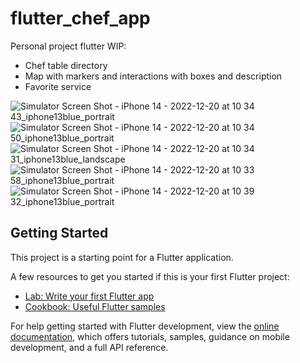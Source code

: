 # flutter_chef_app

Personal project flutter WIP: 

- Chef table directory 
- Map with markers and interactions with boxes and description 
- Favorite service 



![Simulator Screen Shot - iPhone 14 - 2022-12-20 at 10 34 43_iphone13blue_portrait](https://user-images.githubusercontent.com/75937847/208742505-94cb7acc-24a0-4016-826c-fea3a30cc272.png)
![Simulator Screen Shot - iPhone 14 - 2022-12-20 at 10 34 50_iphone13blue_portrait](https://user-images.githubusercontent.com/75937847/208742507-e4e15b2a-7089-4760-b9ff-fb656d679735.png)
![Simulator Screen Shot - iPhone 14 - 2022-12-20 at 10 34 31_iphone13blue_landscape](https://user-images.githubusercontent.com/75937847/208742512-d45a820d-abdc-486b-8502-674c2abe6082.png)
![Simulator Screen Shot - iPhone 14 - 2022-12-20 at 10 33 58_iphone13blue_portrait](https://user-images.githubusercontent.com/75937847/208742516-29fc5140-78d8-4d0c-9a14-f315ffd96c0f.png)
![Simulator Screen Shot - iPhone 14 - 2022-12-20 at 10 39 32_iphone13blue_portrait](https://user-images.githubusercontent.com/75937847/208742500-df6b6d60-3abb-41f2-bf0c-8ef8d828aa9c.png)


## Getting Started

This project is a starting point for a Flutter application.

A few resources to get you started if this is your first Flutter project:

- [Lab: Write your first Flutter app](https://docs.flutter.dev/get-started/codelab)
- [Cookbook: Useful Flutter samples](https://docs.flutter.dev/cookbook)

For help getting started with Flutter development, view the
[online documentation](https://docs.flutter.dev/), which offers tutorials,
samples, guidance on mobile development, and a full API reference.

